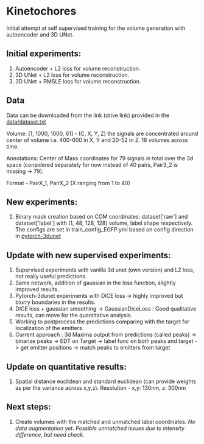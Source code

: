 # Kinetochores

Initial attempt at self supervised training for the volume generation with autoencoder and 3D UNet.

## Initial experiments:
1. Autoencoder + L2 loss for volume reconstruction.
2. 3D UNet + L2 loss for volume reconstruction.
3. 3D UNet + RMSLE loss for volume reconstruction.

## Data
Data can be downloaded from the link (drive link) provided in the [data/dataset.txt](https://github.com/kreshuklab/Kinetochores/blob/master/data/dataset.txt)

Volume: \[1, 1000, 1000, 61\] - (C, X, Y, Z) the signals are concentrated around center of volume i.e. 400-600 in X, Y and 20-52 in Z. 18 volumes across time.

Annotations: Center of Mass coordinates for 79 signals in total over the 3d space (considered separately for now instead of 40 pairs, Pair3_2 is missing -> 79).

Format - PairX\_1, PairX\_2 (X ranging from 1 to 40)

## New experiments:
1. Binary mask creation based on COM coordinates: dataset['raw'] and datatset['label'] with (1, 48, 128, 128) volume, label shape respectively. The configs are set in train\_config\_EGFP.yml
based on config direction in [pytorch-3dunet](https://github.com/wolny/pytorch-3dunet)


## Update with new supervised experiments:
1. Supervised experiments with vanilla 3d unet (own version) and L2 loss, not really useful predictions.
2. Same network, addition of gaussian in the loss function, slightly improved results.
2. Pytorch-3dunet experiments with DICE loss -> highly improved but blurry boundaries in the results.
3. DICE loss + gaussian smoothing -> GaussianDiceLoss : Good qualitative results, can move for the quantitative analysis.
4. Working to postprocess the predictions comparing with the target for localization of the emitters.
5. Current approach : 3d Maxima output from predictions (called peaks) -> binarize peaks -> EDT on Target -> label func on both peaks and target -> get emitter positions -> match peaks to emitters from target

## Update on quantitative results:
1. Spatial distance euclidean and standard euclidean (can provide weights as per the variance across x,y,z). Resolution - x,y: 130nm, z: 300nm

## Next steps:
1. Create volumes with the matched and unmatched label coordinates. *No data augmentation yet. Possible unmatched issues due to intensity difference, but need check.*
